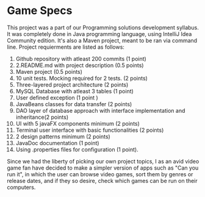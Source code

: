 # Game Specs
This project was a part of our Programming solutions development syllabus. It was completely done in Java programming language, using IntelliJ Idea Community edition.
It's also a Maven project, meant to be ran via command line.
Project requierments are listed as follows:
1. Github repository with atleast 200 commits (1 point)
2. 2.README.md with project description (0.5 points)
3. Maven project (0.5 points)
4. 10 unit tests. Mocking required for 2 tests. (2 points)
5. Three-layered project architecture (2 points)
6. MySQL Database with atleast 3 tables (1 point)
7. User defined exception (1 point )
8. JavaBeans classes for data transfer (2 points)
9. DAO layer of database approach with interface implementation and inheritance(2 points)
10. UI with 5 javaFX components minimum (2 points)
11. Terminal user interface with basic functionalities (2 points)
12. 2 design patterns minimum (2 points)
13. JavaDoc documentation (1 point)
14. Using .properties files for configuration (1 point).

Since we had the liberty of picking our own project topics, I as an avid video game fan have decided to make a simpler version of apps such as "Can you run it", in which
the user can browse video games, sort them by genres or release dates, and if they so desire, check which games can be run on their computers.


